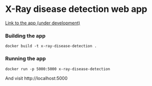 # X-Ray disease detection web app

[Link to the app (under development)](http://xray.lgoyeau.com/)


### Building the app

```
docker build -t x-ray-disease-detection .
```

### Running the app

```
docker run -p 5000:5000 x-ray-disease-detection
```
And visit http://localhost:5000
